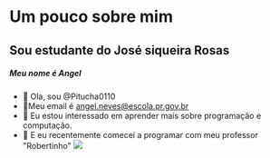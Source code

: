 # Um pouco sobre mim
## Sou estudante do José siqueira Rosas
##### Meu nome é Angel
- 👋 Ola, sou @Pitucha0110
- 🦖Meu email é angel.neves@escola.pr.gov.br
- 👀 Eu estou interessado em aprender mais sobre programação e computação.
- 🌱 E eu recentemente comecei a programar com meu professor "Robertinho"
![](https://media.tenor.com/EUsE145uRjMAAAAd/cr7-fc.gif)

<!-- -
Pitucha0110/Pitucha0110 é um repositório ✨ especial ✨ porque seu `README.md` (este arquivo) aparece em seu perfil do GitHub.
Você pode clicar no link Visualizar para ver suas alterações.
- -->
